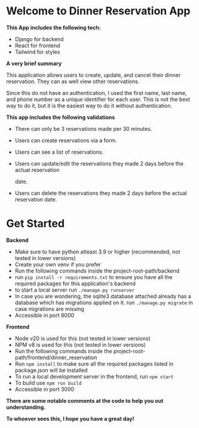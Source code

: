 # Welcome to Dinner Reservation App

**This App includes the following tech:**
- Django for backend
- React for frontend
- Tailwind for styles

**A very brief summary**

This application allows users to create, update, and cancel their dinner reservation. They can as well view other reservations.

Since this do not have an authentication, I used the first name, last name, and phone number as a unique identifier for each user. This is not the best way to do it, but it is the easiest way to do it without authentication.

**This app includes the following validations**

-   There can only be 3 reservations made per 30 minutes.

-   Users can create reservations via a form.

-   Users can see a list of reservations.

-   Users can update/edit the reservations they made 2 days before the actual reservation

    date.

-   Users can delete the reservations they made 2 days before the actual reservation date.

# Get Started

**Backend**

- Make sure to have python atleast 3.9 or higher (recommended, not tested in lower versions)
- Create your own venv if you prefer
- Run the following commands inside the project-root-path/backend
- run `pip install -r requirements.txt` to ensure you have all the required packages for this application's backend
- to start a local server run `./manage.py runserver`
- In case you are wondering, the sqlite3 database attached already has a database which has migrations applied on it.  run `./manage.py migrate` in case migrations are missing
- Accessible in port 8000

**Frontend**
- Node v20 is used for this (not tested in lower versions)
- NPM v8 is used for this  (not tested in lower versions)
- Run the following commands inside the project-root-path/frontend/dinner_reservation
- Run `npm install` to make sure all the required packages listed in package.json will be installed
- To run a local development server in the frontend, run `npm start`
- To build use `npm run build`
- Accessible in port 3000

**There are some notable comments at the code to help you out understanding.**

**To whoever sees this, I hope you have a great day!**
